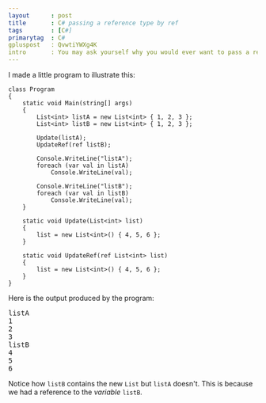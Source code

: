 ```yaml
---
layout      : post
title       : C# passing a reference type by ref
tags        : [C#]
primarytag  : C#
gpluspost   : QvwtiYWXg4K
intro       : You may ask yourself why you would ever want to pass a reference type into a method using the <code>ref</code> keyword, or why the C# compiler even allows this. Using <code>ref</code> on a reference type is actually slightly different to not using it. The difference is that the <code>ref</code> keyword makes it a reference (pointer) to the <em>variable</em>, not just the <em>object</em>. This allows assigning to the source variable of the parameter from within the method.
---
```


I made a little program to illustrate this:

<!--prettify lang=csharp-->
    class Program
    {
        static void Main(string[] args)
        {
            List<int> listA = new List<int> { 1, 2, 3 };
            List<int> listB = new List<int> { 1, 2, 3 };

            Update(listA);
            UpdateRef(ref listB);

            Console.WriteLine("listA");
            foreach (var val in listA)
                Console.WriteLine(val);

            Console.WriteLine("listB");
            foreach (var val in listB)
                Console.WriteLine(val);
        }

        static void Update(List<int> list)
        {
            list = new List<int>() { 4, 5, 6 };
        }

        static void UpdateRef(ref List<int> list)
        {
            list = new List<int>() { 4, 5, 6 };
        }
    }

Here is the output produced by the program:

<pre><samp>listA
1
2
3
listB
4
5
6</samp></pre>

Notice how `listB` contains the new `List` but `listA` doesn't. This is because we had a reference to the *variable* `listB`.
